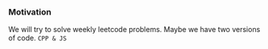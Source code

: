 ### Motivation 

We will try to solve weekly leetcode problems. Maybe we have two versions of code. `CPP & JS`

